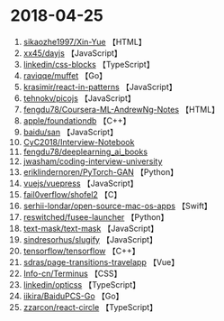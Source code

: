 # 2018-04-25

1. [sikaozhe1997/Xin-Yue](https://github.com/sikaozhe1997/Xin-Yue) 【HTML】
2. [xx45/dayjs](https://github.com/xx45/dayjs) 【JavaScript】
3. [linkedin/css-blocks](https://github.com/linkedin/css-blocks) 【TypeScript】
4. [raviqqe/muffet](https://github.com/raviqqe/muffet) 【Go】
5. [krasimir/react-in-patterns](https://github.com/krasimir/react-in-patterns) 【JavaScript】
6. [tehnokv/picojs](https://github.com/tehnokv/picojs) 【JavaScript】
7. [fengdu78/Coursera-ML-AndrewNg-Notes](https://github.com/fengdu78/Coursera-ML-AndrewNg-Notes) 【HTML】
8. [apple/foundationdb](https://github.com/apple/foundationdb) 【C++】
9. [baidu/san](https://github.com/baidu/san) 【JavaScript】
10. [CyC2018/Interview-Notebook](https://github.com/CyC2018/Interview-Notebook)
11. [fengdu78/deeplearning_ai_books](https://github.com/fengdu78/deeplearning_ai_books)
12. [jwasham/coding-interview-university](https://github.com/jwasham/coding-interview-university)
13. [eriklindernoren/PyTorch-GAN](https://github.com/eriklindernoren/PyTorch-GAN) 【Python】
14. [vuejs/vuepress](https://github.com/vuejs/vuepress) 【JavaScript】
15. [fail0verflow/shofel2](https://github.com/fail0verflow/shofel2) 【C】
16. [serhii-londar/open-source-mac-os-apps](https://github.com/serhii-londar/open-source-mac-os-apps) 【Swift】
17. [reswitched/fusee-launcher](https://github.com/reswitched/fusee-launcher) 【Python】
18. [text-mask/text-mask](https://github.com/text-mask/text-mask) 【JavaScript】
19. [sindresorhus/slugify](https://github.com/sindresorhus/slugify) 【JavaScript】
20. [tensorflow/tensorflow](https://github.com/tensorflow/tensorflow) 【C++】
21. [sdras/page-transitions-travelapp](https://github.com/sdras/page-transitions-travelapp) 【Vue】
22. [Info-cn/Terminus](https://github.com/Info-cn/Terminus) 【CSS】
23. [linkedin/opticss](https://github.com/linkedin/opticss) 【TypeScript】
24. [iikira/BaiduPCS-Go](https://github.com/iikira/BaiduPCS-Go) 【Go】
25. [zzarcon/react-circle](https://github.com/zzarcon/react-circle) 【TypeScript】
